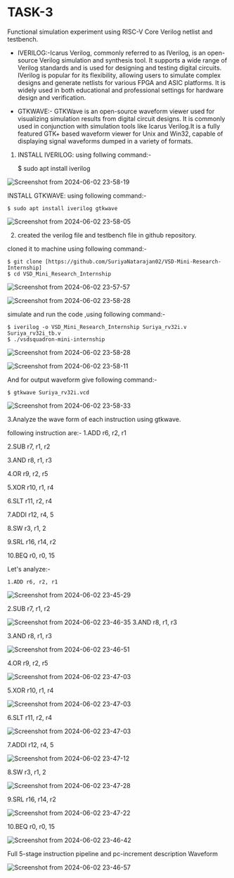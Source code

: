 # TASK-3

 Functional simulation experiment using RISC-V Core Verilog netlist and testbench.
   *  IVERILOG:-Icarus Verilog, commonly referred to as IVerilog, is an open-source Verilog simulation and synthesis tool. It supports a wide range of Verilog standards and is used for designing and testing digital circuits. IVerilog is popular for its flexibility, allowing users to simulate complex designs and generate netlists for various FPGA and ASIC platforms. It is widely used in both educational and professional settings for hardware design and verification.

   *  GTKWAVE:- GTKWave is an open-source waveform viewer used for visualizing simulation results from digital circuit designs. It is commonly used in conjunction with simulation tools like Icarus Verilog.It is a fully featured GTK+ based waveform viewer for Unix and Win32, capable of displaying signal waveforms dumped in a variety of formats.

     
1. INSTALL IVERILOG: using follwing command:-

    $ sudo apt install iverilog 

![Screenshot from 2024-06-02 23-58-19](https://github.com/SuriyaNatarajan02/VSD_Mini_Research-Internship/assets/110706394/ff7a518d-afc5-4df8-a7d5-2d2d91f1b235)

INSTALL GTKWAVE:
using following command:-

    $ sudo apt install iverilog gtkwave

![Screenshot from 2024-06-02 23-58-05](https://github.com/SuriyaNatarajan02/VSD_Mini_Research-Internship/assets/110706394/5e8ba270-809f-4ae3-a532-1ad4b5375631)

2. created the verilog file and testbench file in github repository.

cloned it to machine using following command:-

    $ git clone [https://github.com/SuriyaNatarajan02/VSD-Mini-Research-Internship]
    $ cd VSD_Mini_Research_Internship

![Screenshot from 2024-06-02 23-57-57](https://github.com/SuriyaNatarajan02/VSD_Mini_Research-Internship/assets/110706394/9a36496a-56f4-4691-9e83-cf4ec512f72d)

![Screenshot from 2024-06-02 23-58-28](https://github.com/SuriyaNatarajan02/VSD_Mini_Research-Internship/assets/110706394/6ae9eff0-5ab2-4d08-a8da-a63607551345)

simulate and run the code ,using following command:-

    $ iverilog -o VSD_Mini_Research_Internship Suriya_rv32i.v Suriya_rv32i_tb.v
    $ ./vsdsquadron-mini-internship

![Screenshot from 2024-06-02 23-58-28](https://github.com/SuriyaNatarajan02/VSD_Mini_Research-Internship/assets/110706394/6ae9eff0-5ab2-4d08-a8da-a63607551345)

![Screenshot from 2024-06-02 23-58-11](https://github.com/SuriyaNatarajan02/VSD_Mini_Research-Internship/assets/110706394/fa869c13-e4b6-41f3-b358-344bf14f9776)

And for output waveform give following command:-

    $ gtkwave Suriya_rv32i.vcd

![Screenshot from 2024-06-02 23-58-33](https://github.com/SuriyaNatarajan02/VSD_Mini_Research-Internship/assets/110706394/cc762584-fe79-4d36-9eab-9e3f7a689490)

3.Analyze the wave form of each instruction using gtkwave.

following instruction are:-
   1.ADD r6, r2, r1
    
   2.SUB r7, r1, r2
    
   3.AND r8, r1, r3
   
   4.OR r9, r2, r5
    
   5.XOR r10, r1, r4
    
   6.SLT r11, r2, r4
    
   7.ADDI r12, r4, 5
    
   8.SW r3, r1, 2
    
   9.SRL r16, r14, r2
    
   10.BEQ r0, r0, 15

Let's analyze:-

    1.ADD r6, r2, r1

![Screenshot from 2024-06-02 23-45-29](https://github.com/SuriyaNatarajan02/VSD_Mini_Research-Internship/assets/110706394/20628c75-5172-4bb4-9db2-9117ffac2cbf)

   2.SUB r7, r1, r2

![Screenshot from 2024-06-02 23-46-35](https://github.com/SuriyaNatarajan02/VSD_Mini_Research-Internship/assets/110706394/2b52f3d6-5522-42f7-b9c4-7b5159e31590)   3.AND r8, r1, r3

   3.AND r8, r1, r3

![Screenshot from 2024-06-02 23-46-51](https://github.com/SuriyaNatarajan02/VSD_Mini_Research-Internship/assets/110706394/b941d4d6-caae-429f-93ef-fca9cd2c45f3)
   
   4.OR r9, r2, r5

![Screenshot from 2024-06-02 23-47-03](https://github.com/SuriyaNatarajan02/VSD_Mini_Research-Internship/assets/110706394/47ef07ef-7f81-4afa-875e-b704017a0138)
  
  5.XOR r10, r1, r4

![Screenshot from 2024-06-02 23-47-03](https://github.com/SuriyaNatarajan02/VSD_Mini_Research-Internship/assets/110706394/47ef07ef-7f81-4afa-875e-b704017a0138)
 
  6.SLT r11, r2, r4

![Screenshot from 2024-06-02 23-47-03](https://github.com/SuriyaNatarajan02/VSD_Mini_Research-Internship/assets/110706394/47ef07ef-7f81-4afa-875e-b704017a0138)
  
  7.ADDI r12, r4, 5

![Screenshot from 2024-06-02 23-47-12](https://github.com/SuriyaNatarajan02/VSD_Mini_Research-Internship/assets/110706394/c23bc360-dcc1-4bfc-8669-f1b8b5648fea)

   8.SW r3, r1, 2

![Screenshot from 2024-06-02 23-47-28](https://github.com/SuriyaNatarajan02/VSD_Mini_Research-Internship/assets/110706394/a5ec1fe6-37f8-4246-88a7-a34906b0eaae)

   9.SRL r16, r14, r2

![Screenshot from 2024-06-02 23-47-22](https://github.com/SuriyaNatarajan02/VSD_Mini_Research-Internship/assets/110706394/95fac7f2-3590-4b45-afb2-ca4293d45307)

   10.BEQ r0, r0, 15

![Screenshot from 2024-06-02 23-46-42](https://github.com/SuriyaNatarajan02/VSD_Mini_Research-Internship/assets/110706394/f76e6a7a-5778-4e63-b07c-ac865e7364c0)

Full 5-stage instruction pipeline and pc-increment description Waveform

![Screenshot from 2024-06-02 23-46-57](https://github.com/SuriyaNatarajan02/VSD_Mini_Research-Internship/assets/110706394/80edadc4-5fbb-45f1-bf2f-b1d46002f96c)
